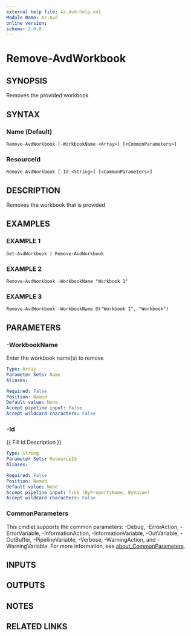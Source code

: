 ```yaml
---
external help file: Az.Avd-help.xml
Module Name: Az.Avd
online version:
schema: 2.0.0
---
```


# Remove-AvdWorkbook

## SYNOPSIS
Removes the provided workbook

## SYNTAX

### Name (Default)
```
Remove-AvdWorkbook [-WorkbookName <Array>] [<CommonParameters>]
```

### ResourceId
```
Remove-AvdWorkbook [-Id <String>] [<CommonParameters>]
```

## DESCRIPTION
Removes the workbook that is provided

## EXAMPLES

### EXAMPLE 1
```
Get-AvdWorkbook | Remove-AvdWorkbook
```

### EXAMPLE 2
```
Remove-AvdWorkbook -WorkbookName "Workbook 1"
```

### EXAMPLE 3
```
Remove-AvdWorkbook -WorkbookName @("Workbook 1", "Workbook")
```

## PARAMETERS

### -WorkbookName
Enter the workbook name(s) to remove

```yaml
Type: Array
Parameter Sets: Name
Aliases:

Required: False
Position: Named
Default value: None
Accept pipeline input: False
Accept wildcard characters: False
```

### -Id
{{ Fill Id Description }}

```yaml
Type: String
Parameter Sets: ResourceId
Aliases:

Required: False
Position: Named
Default value: None
Accept pipeline input: True (ByPropertyName, ByValue)
Accept wildcard characters: False
```

### CommonParameters
This cmdlet supports the common parameters: -Debug, -ErrorAction, -ErrorVariable, -InformationAction, -InformationVariable, -OutVariable, -OutBuffer, -PipelineVariable, -Verbose, -WarningAction, and -WarningVariable. For more information, see [about_CommonParameters](http://go.microsoft.com/fwlink/?LinkID=113216).

## INPUTS

## OUTPUTS

## NOTES

## RELATED LINKS

